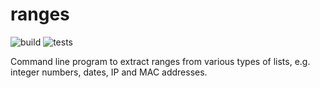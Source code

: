 # ranges

![build](https://github.com/gierens/ranges/actions/workflows/build.yml/badge.svg)
![tests](https://github.com/gierens/ranges/actions/workflows/test.yml/badge.svg)

Command line program to extract ranges from various types of lists,
e.g. integer numbers, dates, IP and MAC addresses.
